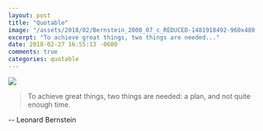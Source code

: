 ```yaml
---
layout: post
title: "Quotable"
image: "/assets/2018/02/Bernstein_2000_07_c_REDUCED-1481918492-960x480.jpg"
excerpt: "To achieve great things, two things are needed..."
date: 2018-02-27 16:55:13 -0600
comments: true
categories: quotable
---
```


![]({{site.url}}/assets/2018/02/Bernstein_2000_07_c_REDUCED-1481918492-960x480.jpg)

> To achieve great things, two things are needed: a plan, and not quite enough time.

-- Leonard Bernstein

